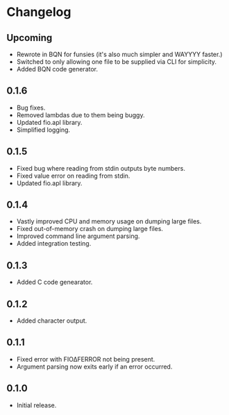# Changelog

## Upcoming

- Rewrote in BQN for funsies (it's also much simpler and WAYYYY faster.)
- Switched to only allowing one file to be supplied via CLI for simplicity.
- Added BQN code generator.

## 0.1.6

- Bug fixes.
- Removed lambdas due to them being buggy.
- Updated fio.apl library.
- Simplified logging.

## 0.1.5

- Fixed bug where reading from stdin outputs byte numbers.
- Fixed value error on reading from stdin.
- Updated fio.apl library.

## 0.1.4

- Vastly improved CPU and memory usage on dumping large files.
- Fixed out-of-memory crash on dumping large files.
- Improved command line argument parsing.
- Added integration testing.

## 0.1.3

- Added C code genearator.

## 0.1.2

- Added character output.

## 0.1.1

- Fixed error with FIO∆FERROR not being present.
- Argument parsing now exits early if an error occurred.

## 0.1.0

- Initial release.

